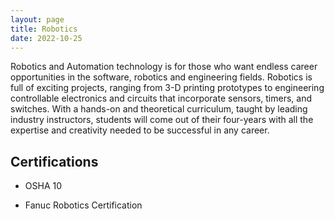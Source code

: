 ```yaml
---
layout: page
title: Robotics
date: 2022-10-25 
---
```

Robotics and Automation technology is for those who want endless career opportunities in the software, robotics and engineering fields. Robotics is full of exciting projects, ranging from 3-D printing prototypes to engineering controllable electronics and circuits that incorporate sensors, timers, and switches. With a hands-on and theoretical curriculum, taught by leading industry instructors, students will come out of their four-years with all the expertise and creativity needed to be successful in any career.

## Certifications 
- OSHA 10

- Fanuc Robotics Certification